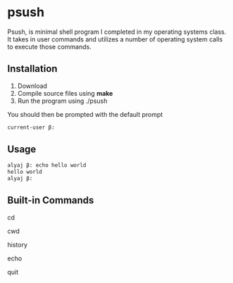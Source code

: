 # psush

Psush, is minimal shell program I completed in my operating systems class. It takes in user commands and utilizes a number of operating system calls to execute those commands.

## Installation

1. Download
2. Compile source files using __make__ 
3. Run the program using ./psush

You should then be prompted with the default prompt
```bash
current-user β:
```
## Usage

```bash
alyaj β: echo hello world
hello world
alyaj β:  
```

## Built-in Commands
cd 

cwd

history

echo

quit



